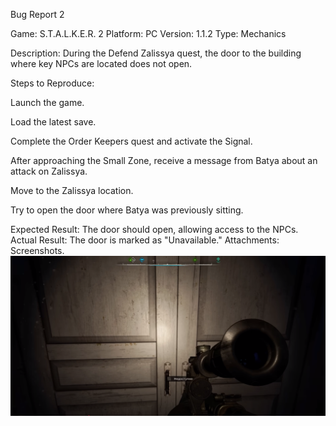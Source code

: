 Bug Report 2

Game: S.T.A.L.K.E.R. 2
 Platform: PC
 Version: 1.1.2
 Type: Mechanics

Description: During the Defend Zalissya quest, the door to the building where key NPCs are located does not open.

Steps to Reproduce:

Launch the game.

Load the latest save.

Complete the Order Keepers quest and activate the Signal.

After approaching the Small Zone, receive a message from Batya about an attack on Zalissya.

Move to the Zalissya location.

Try to open the door where Batya was previously sitting.

Expected Result: The door should open, allowing access to the NPCs.
 Actual Result: The door is marked as "Unavailable."
 Attachments: Screenshots.  ![Bug Screenshot](bug2_screenshot.png)


